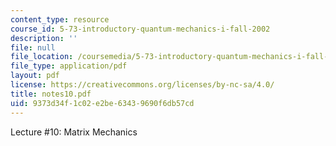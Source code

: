 ```yaml
---
content_type: resource
course_id: 5-73-introductory-quantum-mechanics-i-fall-2002
description: ''
file: null
file_location: /coursemedia/5-73-introductory-quantum-mechanics-i-fall-2002/9373d34f1c02e2be63439690f6db57cd_notes10.pdf
file_type: application/pdf
layout: pdf
license: https://creativecommons.org/licenses/by-nc-sa/4.0/
title: notes10.pdf
uid: 9373d34f-1c02-e2be-6343-9690f6db57cd
---
```

Lecture #10: Matrix Mechanics